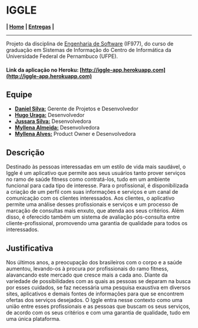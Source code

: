 # IGGLE

**| [Home](https://github.com/hugouraga/Iggle) | [Entregas](https://github.com/hugouraga/Iggle/tree/master/%23docs) |**

---

Projeto da disciplina de [Engenharia de Software](https://github.com/if977/if977) (IF977), do curso de graduação em Sistemas de Informação do Centro de Informática da Universidade Federal de Pernambuco (UFPE).

#### Link da aplicação no Heroku: [http://iggle-app.herokuapp.com](http://iggle-app.herokuapp.com)

## Equipe
- [**Daniel Silva:**](https://github.com/shirubadan) Gerente de Projetos e Desenvolvedor
- [**Hugo Uraga:**](https://github.com/hugouraga) Desenvolvedor
- [**Jussara Silva:**](https://github.com/jussararodrigues) Desenvolvedora
- [**Myllena Almeida:**](https://github.com/MyllenaAlmeida) Desenvolvedora
- [**Myllena Alves:**](https://github.com/myllenaalves) Product Owner e Desenvolvedora

## Descrição
Destinado às pessoas interessadas em um estilo de vida mais saudável, o Iggle é um aplicativo que permite aos seus usuários tanto prover serviços no ramo de saúde fitness como contratá-los, tudo em um ambiente funcional para cada tipo de interesse. Para o profissional, é disponibilizada a criação de um perfil com suas informações e serviços e um canal de comunicação com os clientes interessados. Aos clientes, o aplicativo permite uma análise desses profissionais e serviços e um processo de marcação de consultas mais enxuto, que atenda aos seus critérios. Além disso, é oferecido também um sistema de avaliação pós-consulta entre cliente-profissional, promovendo uma garantia de qualidade para todos os interessados.

## Justificativa
Nos últimos anos, a preocupação dos brasileiros com o corpo e a saúde aumentou, levando-os à procura por profissionais do ramo fitness, alavancando este mercado que cresce mais a cada ano. Diante da variedade de possibilidades com as quais as pessoas se deparam na busca por esses cuidados, se faz necessária uma pesquisa exaustiva em diversos sites, aplicativos e demais fontes de informações para que se encontrem ofertas dos serviços desejados. O Iggle entra nesse contexto como uma união entre esses profissionais e as pessoas que buscam os seus serviços, de acordo com os seus critérios e com uma garantia de qualidade, tudo em uma única plataforma.
